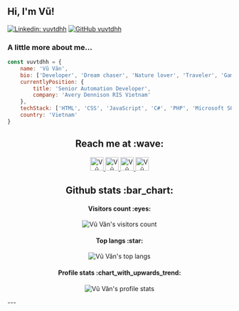 <h2> Hi, I'm Vũ!</h2>

[![Linkedin: vuvtdhh](https://img.shields.io/badge/-vuvtdhh-blue?style=flat-square&logo=Linkedin&logoColor=white&link=https://www.linkedin.com/in/vuvtdhh/)](https://www.linkedin.com/in/vuvtdhh/)
[![GitHub vuvtdhh](https://img.shields.io/github/followers/vuvtdhh?label=follow&style=social)](https://github.com/vuvtdhhn)


### A little more about me...  

```javascript
const vuvtdhh = {
    name: 'Vũ Văn',
    bio: ['Developer', 'Dream chaser', 'Nature lover', 'Traveler', 'Gamer', 'Blogger'],
    currentlyPosition: {
        title: 'Senior Automation Developer',
        company: 'Avery Dennison RIS Vietnam'
    },
    techStack: ['HTML', 'CSS', 'JavaScript', 'C#', 'PHP', 'Microsoft SQL Server', 'Oracle', 'MySQL', 'MongoDB'],
    country: 'Vietnam'
} 
```

<h2 align="center">Reach me at :wave:</h2>

<p align="center">
  <a href="https://vuvtdhh.github.io/">
    <img src="https://d2fltix0v2e0sb.cloudfront.net/dev-badge.svg" alt="Vũ Văn's profile" height="30" width="30">
  </a>

  <a href="https://www.linkedin.com/in/vuvtdhh/">
    <img src="https://www.vectorlogo.zone/logos/linkedin/linkedin-icon.svg" alt="Vũ Văn's LinkedIn profile" height="30" width="30">
  </a>

  <a href="https://stackoverflow.com/users/20150386/vu-van">
    <img src="https://www.vectorlogo.zone/logos/stackoverflow/stackoverflow-icon.svg" alt="Vũ Văn's Stack Overflow profile" height="30" width="30">
  </a>

  <a href="mailto:vuvtdhh@gmail.com">
    <img src="https://www.vectorlogo.zone/logos/stackoverflow/stackoverflow-icon.svg" alt="Vũ Văn's Stack Overflow profile" height="30" width="30">
  </a>
</p>

<h2 align="center">Github stats :bar_chart:</h2>

<h4 align="center">Visitors count :eyes:</h4>

<p align="center"><img src="https://profile-counter.glitch.me/vuvtdhh/count.svg" alt="Vũ Văn's visitors count"/></p>

<h4 align="center">Top langs :star:</h4>

<p align="center"><img src="https://github-readme-stats.vercel.app/api/top-langs/?username=vuvtdhh&langs_count=10&theme=tokyonight&layout=compact" alt="Vũ Văn's top langs" /></p>

<h4 align="center">Profile stats :chart_with_upwards_trend:</h4>

<p align="center"><img src="https://github-readme-stats.vercel.app/api?username=vuvtdhh&show_icons=true&theme=onedark" alt="Vũ Văn's profile stats" /></p>
---